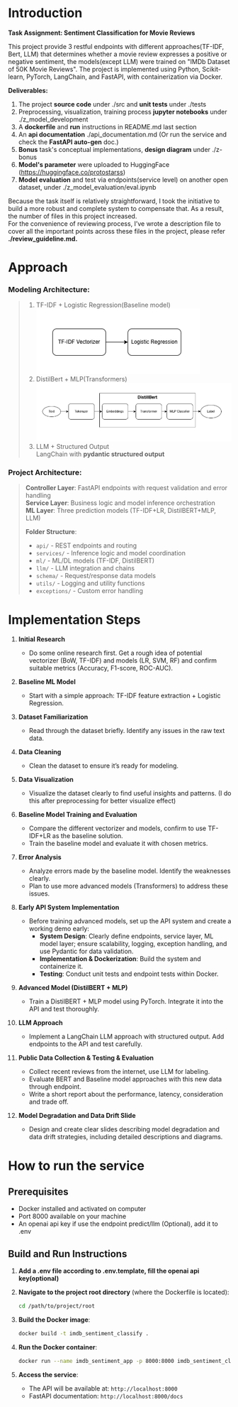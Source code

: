 # Introduction

**Task Assignment: Sentiment Classification for Movie Reviews**

This project provide 3 restful endpoints with different approaches(TF-IDF, Bert, LLM) that determines whether a movie review expresses a positive or negative sentiment, the models(except LLM) were trained on "IMDb Dataset of 50K Movie Reviews".
The project is implemented using Python, Scikit-learn, PyTorch, LangChain, and FastAPI, with containerization via Docker.

**Deliverables:**   
1. The project **source code** under ./src and **unit tests** under ./tests      
2. Preprocessing, visualization, training process **jupyter notebooks** under ./z_model_development  
3. A **dockerfile** and **run** instructions in README.md last section  
4. An **api documentation** ./api_documentation.md (Or run the service and check the **FastAPI auto-gen** doc.)
5. **Bonus** task's conceptual implementations, **design diagram** under ./z-bonus  
6. **Model's parameter** were uploaded to HuggingFace (https://huggingface.co/protostarss)  
7. **Model evaluation** and test via endpoints(service level) on another open dataset, under ./z_model_evaluation/eval.ipynb  

Because the task itself is relatively straightforward, I took the initiative to build a more robust and complete system to compensate that. As a result, the number of files in this project increased.  
For the convenience of reviewing process, I’ve wrote a description file to cover all the important points across these files in the project, please refer **./review_guideline.md.**

# Approach

### **Modeling Architecture:**
> 1. TF-IDF + Logistic Regression(Baseline model)  
> ![Baseline](./z_model_development/imgs/TFIDFLRClassifier.png)
> 2. DistilBert + MLP(Transformers)  
> ![Transformers](./z_model_development/imgs/BertClassifier.png)
> 3. LLM + Structured Output  
> LangChain with **pydantic structured output**

### **Project Architecture:**  
> **Controller Layer**: FastAPI endpoints with request validation and error handling  
> **Service Layer**: Business logic and model inference orchestration  
> **ML Layer**: Three prediction models (TF-IDF+LR, DistilBERT+MLP, LLM)  
> 
> **Folder Structure**:  
> - `api/` - REST endpoints and routing  
> - `services/` - Inference logic and model coordination  
> - `ml/` - ML/DL models (TF-IDF, DistilBERT)  
> - `llm/` - LLM integration and chains  
> - `schema/` - Request/response data models  
> - `utils/` - Logging and utility functions  
> - `exceptions/` - Custom error handling  


# Implementation Steps

1. **Initial Research**

   - Do some online research first. Get a rough idea of potential vectorizer (BoW, TF-IDF) and models (LR, SVM, RF) and confirm suitable metrics (Accuracy, F1-score, ROC-AUC).

2. **Baseline ML Model**

   - Start with a simple approach: TF-IDF feature extraction + Logistic Regression.

3. **Dataset Familiarization**

   - Read through the dataset briefly. Identify any issues in the raw text data.

4. **Data Cleaning**

   - Clean the dataset to ensure it’s ready for modeling.

5. **Data Visualization**

   - Visualize the dataset clearly to find useful insights and patterns. (I do this after preprocessing for better visualize effect)

6. **Baseline Model Training and Evaluation**

   - Compare the different vectorizer and models, confirm to use TF-IDF+LR as the baseline solution.
   - Train the baseline model and evaluate it with chosen metrics.

7. **Error Analysis**

   - Analyze errors made by the baseline model. Identify the weaknesses clearly.
   - Plan to use more advanced models (Transformers) to address these issues.

8. **Early API System Implementation**

   - Before training advanced models, set up the API system and create a working demo early:
     - **System Design**: Clearly define endpoints, service layer, ML model layer; ensure scalability, logging, exception handling, and use Pydantic for data validation.
     - **Implementation & Dockerization**: Build the system and containerize it.
     - **Testing**: Conduct unit tests and endpoint tests within Docker.

9. **Advanced Model (DistilBERT + MLP)**

   - Train a DistilBERT + MLP model using PyTorch. Integrate it into the API and test thoroughly.

10. **LLM Approach**

    - Implement a LangChain LLM approach with structured output. Add endpoints to the API and test carefully.

11. **Public Data Collection & Testing & Evaluation**

    - Collect recent reviews from the internet, use LLM for labeling.
    - Evaluate BERT and Baseline model approaches with this new data through endpoint.
    - Write a short report about the performance, latency, consideration and trade off.

12. **Model Degradation and Data Drift Slide**

    - Design and create clear slides describing model degradation and data drift strategies, including detailed descriptions and diagrams.


# How to run the service

## Prerequisites
- Docker installed and activated on computer
- Port 8000 available on your machine
- An openai api key if use the endpoint predict/llm (Optional), add it to .env

## Build and Run Instructions

1. **Add a .env file according to .env.template, fill the openai api key(optional)**

2. **Navigate to the project root directory** (where the Dockerfile is located):
   ```bash
   cd /path/to/project/root
   ```

3. **Build the Docker image**:
   ```bash
   docker build -t imdb_sentiment_classify .
   ```

4. **Run the Docker container**:
   ```bash
   docker run --name imdb_sentiment_app -p 8000:8000 imdb_sentiment_classify
   ```

5. **Access the service**:
   - The API will be available at: `http://localhost:8000`
   - FastAPI documentation: `http://localhost:8000/docs`
